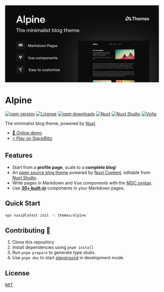 [![Alpine](./.starters/default/public/social-card-preview.png)](https://alpine.nuxt.space)

# Alpine

[![npm version][npm-version-src]][npm-version-href]
[![License][license-src]][license-href]
[![npm downloads][npm-downloads-src]][npm-downloads-href]
[![Nuxt][nuxt-src]][nuxt-href]
[![Nuxt Studio][nuxt-studio-src]][nuxt-studio-href]
[![Volta][volta-src]][volta-href]

The minimalist blog theme, powered by [Nuxt](https://nuxt.com).


- [📸 Online demo](https://alpine.nuxt.space)
- [⚡️ Play on StackBlitz](https://stackblitz.com/github/nuxt-themes/alpine-starter)

## Features

- Start from a **profile page**, scale to a **complete blog**!
- An [open source blog theme](https://github.com/nuxt-themes/alpine) powered by [Nuxt Content](https://content.nuxtjs.org), editable from [Nuxt Studio](https://nuxt.studio).
- Write pages in Markdown and Vue components with the [MDC syntax](https://content.nuxtjs.org/guide/writing/mdc).
- Use [**30+ built-in**](https://elements.nuxt.space) components in your Markdown pages.

## Quick Start

```bash
npx nuxi@latest init -t themes/alpine
```

## Contributing 🙏

1. Clone this repository
2. Install dependencies using `pnpm install`
3. Run `pnpm prepare` to generate type stubs.
4. Use `pnpm dev` to start [playground](./playground) in development mode.

## License

[MIT](./LICENSE)

<!-- Badges -->
[npm-version-src]: https://img.shields.io/npm/v/@nuxt-themes/alpine/latest.svg?style=flat&colorA=18181B&colorB=28CF8D
[npm-version-href]: https://npmjs.com/package/@nuxt-themes/alpine

[npm-downloads-src]: https://img.shields.io/npm/dt/@nuxt-themes/alpine.svg?style=flat&colorA=18181B&colorB=28CF8D
[npm-downloads-href]: https://npmjs.com/package/@nuxt-themes/alpine

[license-src]: https://img.shields.io/github/license/nuxt-themes/alpine.svg?style=flat&colorA=18181B&colorB=28CF8D
[license-href]: https://github.com/nuxt-themes/alpine/blob/main/LICENSE


[nuxt-src]: https://img.shields.io/badge/Nuxt-18181B?&logo=nuxt.js
[nuxt-href]: https://nuxt.com

[nuxt-studio-src]: https://img.shields.io/badge/Open%20in%20Nuxt%20Studio-18181B?&logo=nuxt.js&logoColor=3BB5EC
[nuxt-studio-href]: https://nuxt.studio/themes/alpine

[volta-src]: https://user-images.githubusercontent.com/904724/209143798-32345f6c-3cf8-4e06-9659-f4ace4a6acde.svg
[volta-href]: https://volta.net/nuxt-themes/alpine?utm_source=readme_alpine
